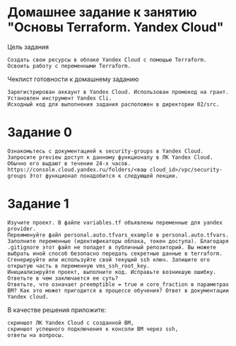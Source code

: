 # Домашнее задание к занятию "Основы Terraform. Yandex Cloud"

Цель задания

    Создать свои ресурсы в облаке Yandex Cloud с помощью Terraform.
    Освоить работу с переменными Terraform.

Чеклист готовности к домашнему заданию

    Зарегистрирован аккаунт в Yandex Cloud. Использован промокод на грант.
    Установлен инструмент Yandex Cli.
    Исходный код для выполнения задания расположен в директории 02/src.
# Задание 0

    Ознакомьтесь с документацией к security-groups в Yandex Cloud.
    Запросите preview доступ к данному функционалу в ЛК Yandex Cloud. Обычно его выдают в течении 24-х часов. https://console.cloud.yandex.ru/folders/<ваш cloud_id>/vpc/security-groups Этот функционал понадобится к следующей лекции.

# Задание 1

    Изучите проект. В файле variables.tf объявлены переменные для yandex provider.
    Переименуйте файл personal.auto.tfvars_example в personal.auto.tfvars. Заполните переменные (идентификаторы облака, токен доступа). Благодаря .gitignore этот файл не попадет в публичный репозиторий. Вы можете выбрать иной способ безопасно передать секретные данные в terraform.
    Сгенерируйте или используйте свой текущий ssh ключ. Запишите его открытую часть в переменную vms_ssh_root_key.
    Инициализируйте проект, выполните код. Исправьте возникшую ошибку. Ответьте в чем заключается ее суть?
    Ответьте, что означает preemptible = true и core_fraction в параметрах ВМ? Как это может пригодится в процессе обучения? Ответ в документации Yandex cloud.

В качестве решения приложите:

    скриншот ЛК Yandex Cloud с созданной ВМ,
    скриншот успешного подключения к консоли ВМ через ssh,
    ответы на вопросы.
